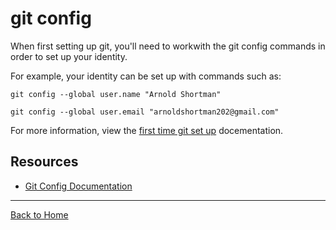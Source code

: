 # git config
When first setting up git, you'll need to workwith the git config commands in order to set up your identity.

For example, your identity can be set up with commands such as:

```
git config --global user.name "Arnold Shortman"

git config --global user.email "arnoldshortman202@gmail.com" 
```

For more information, view the [first time git set up](https://git-scm.com/book/en/v2/Getting-Started-First-Time-Git-Setup) docementation.

## Resources
- [Git Config Documentation](https://git-scm.com/docs/git-config)
---
[Back to Home](../README.md)

